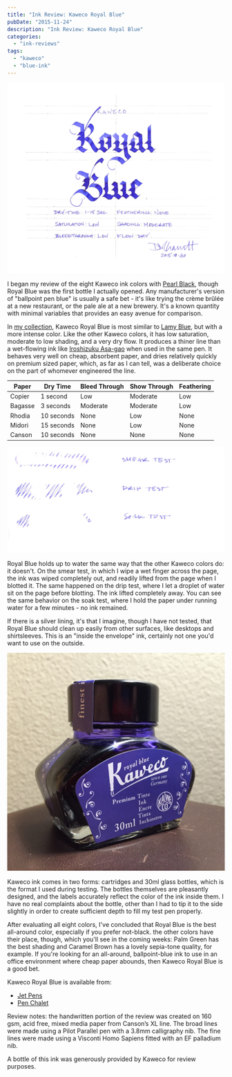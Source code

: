 ```yaml
---
title: "Ink Review: Kaweco Royal Blue"
pubDate: "2015-11-24"
description: "Ink Review: Kaweco Royal Blue"
categories:
  - "ink-reviews"
tags:
  - "kaweco"
  - "blue-ink"
---
```


![Kaweco Royal Blue](exemplar.jpeg)

I began my review of the eight Kaweco ink colors with [Pearl Black](/blog/2015/10/28/ine-review-kaweco-pearl-black), though Royal Blue was the first bottle I actually opened. Any manufacturer's version of "ballpoint pen blue" is usually a safe bet - it's like trying the crème brûlée at a new restaurant, or the pale ale at a new brewery. It's a known quantity with minimal variables that provides an easy avenue for comparison.

In [my collection](/blog/2015/11/20/inkventory-2015), Kaweco Royal Blue is most similar to [Lamy Blue](/blog/2010/3/6/ink-review-lamy-blue), but with a more intense color. Like the other Kaweco colors, it has low saturation, moderate to low shading, and a very dry flow. It produces a thiner line than a wet-flowing ink like [Iroshizuku Asa-gao](/blog/2014/8/3/ink-review-iroshizuku-asagao) when used in the same pen. It behaves very well on cheap, absorbent paper, and dries relatively quickly on premium sized paper, which, as far as I can tell, was a deliberate choice on the part of whomever engineered the line.

| Paper | Dry Time | Bleed Through | Show Through | Feathering |
| --- | --- | --- | --- | --- |
| Copier | 1 second | Low | Moderate | Low |
| Bagasse | 3 seconds | Moderate | Moderate | Low |
| Rhodia | 10 seconds | None | Low | None |
| Midori | 15 seconds | None | Low | None |
| Canson | 10 seconds | None | None | None |

![Water Test](durability.jpeg)

Royal Blue holds up to water the same way that the other Kaweco colors do: it doesn't. On the smear test, in which I wipe a wet finger across the page, the ink was wiped completely out, and readily lifted from the page when I blotted it. The same happened on the drip test, where I let a droplet of water sit on the page before blotting. The ink lifted completely away. You can see the same behavior on the soak test, where I hold the paper under running water for a few minutes - no ink remained.

If there is a silver lining, it's that I imagine, though I have not tested, that Royal Blue should clean up easily from other surfaces, like desktops and shirtsleeves. This is an "inside the envelope" ink, certainly not one you'd want to use on the outside.

![Bottle](bottle.jpg)

Kaweco ink comes in two forms: cartridges and 30ml glass bottles, which is the format I used during testing. The bottles themselves are pleasantly designed, and the labels accurately reflect the color of the ink inside them. I have no real complaints about the bottle, other than I had to tip it to the side slightly in order to create sufficient depth to fill my test pen properly.

After evaluating all eight colors, I've concluded that Royal Blue is the best all-around color, especially if you prefer not-black. the other colors have their place, though, which you'll see in the coming weeks: Palm Green has the best shading and Caramel Brown has a lovely sepia-tone quality, for example. If you're looking for an all-around, ballpoint-blue ink to use in an office environment where cheap paper abounds, then Kaweco Royal Blue is a good bet.

Kaweco Royal Blue is available from:

- [Jet Pens](http://www.jetpens.com/Kaweco-Ink-30-ml-Royal-Blue/pd/11932)
- [Pen Chalet](https://www.penchalet.com/ink_refills/fountain_pen_ink/kaweco_bottle_fountain_pen_ink.html)

Review notes: the handwritten portion of the review was created on 160 gsm, acid free, mixed media paper from Canson’s XL line. The broad lines were made using a Pilot Parallel pen with a 3.8mm calligraphy nib. The fine lines were made using a Visconti Homo Sapiens fitted with an EF palladium nib.

A bottle of this ink was generously provided by Kaweco for review purposes.
